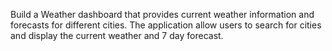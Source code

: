 Build a Weather dashboard that provides current weather information and forecasts for different cities. The application allow users to search for cities and display the current weather and 7 day forecast.
